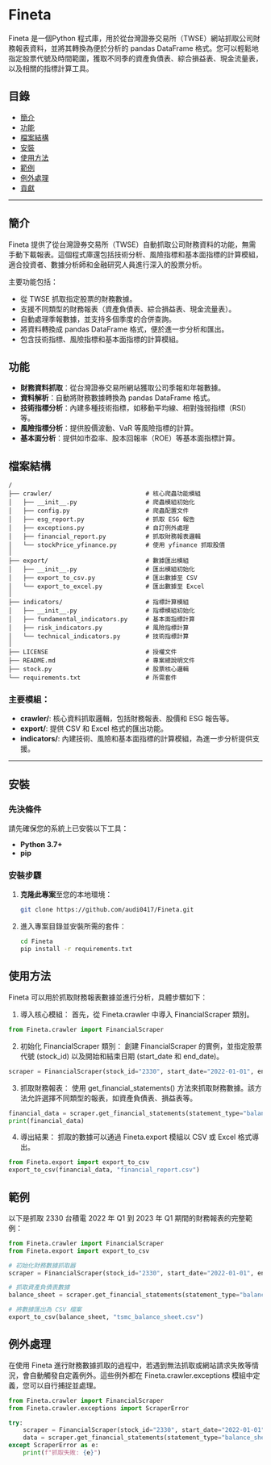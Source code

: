 # Fineta

Fineta 是一個Python 程式庫，用於從台灣證券交易所（TWSE）網站抓取公司財務報表資料，並將其轉換為便於分析的 pandas DataFrame 格式。您可以輕鬆地指定股票代號及時間範圍，獲取不同季的資產負債表、綜合損益表、現金流量表，以及相關的指標計算工具。


## 目錄

- [簡介](#簡介)
- [功能](#功能)
- [檔案結構](#檔案結構)
- [安裝](#安裝)
- [使用方法](#使用方法)
- [範例](#範例)
- [例外處理](#例外處理)
- [貢獻](#貢獻)

---

## 簡介

Fineta 提供了從台灣證券交易所（TWSE）自動抓取公司財務資料的功能，無需手動下載報表。這個程式庫還包括技術分析、風險指標和基本面指標的計算模組，適合投資者、數據分析師和金融研究人員進行深入的股票分析。

主要功能包括：
- 從 TWSE 抓取指定股票的財務數據。
- 支援不同類型的財務報表（資產負債表、綜合損益表、現金流量表）。
- 自動處理季報數據，並支持多個季度的合併查詢。
- 將資料轉換成 pandas DataFrame 格式，便於進一步分析和匯出。
- 包含技術指標、風險指標和基本面指標的計算模組。


## 功能

- **財務資料抓取**：從台灣證券交易所網站獲取公司季報和年報數據。
- **資料解析**：自動將財務數據轉換為 pandas DataFrame 格式。
- **技術指標分析**：內建多種技術指標，如移動平均線、相對強弱指標（RSI）等。
- **風險指標分析**：提供股價波動、VaR 等風險指標的計算。
- **基本面分析**：提供如市盈率、股本回報率（ROE）等基本面指標計算。


## 檔案結構

```plaintext
/
├── crawler/                          # 核心爬蟲功能模組
│   ├── __init__.py                   # 爬蟲模組初始化
│   ├── config.py                     # 爬蟲配置文件
│   ├── esg_report.py                 # 抓取 ESG 報告
│   ├── exceptions.py                 # 自訂例外處理
│   ├── financial_report.py           # 抓取財務報表邏輯
│   └── stockPrice_yfinance.py        # 使用 yfinance 抓取股價
│
├── export/                           # 數據匯出模組
│   ├── __init__.py                   # 匯出模組初始化
│   ├── export_to_csv.py              # 匯出數據至 CSV
│   └── export_to_excel.py            # 匯出數據至 Excel
│
├── indicators/                       # 指標計算模組
│   ├── __init__.py                   # 指標模組初始化
│   ├── fundamental_indicators.py     # 基本面指標計算
│   ├── risk_indicators.py            # 風險指標計算
│   └── technical_indicators.py       # 技術指標計算
│
├── LICENSE                           # 授權文件
├── README.md                         # 專案總說明文件
├── stock.py                          # 股票核心邏輯
└── requirements.txt                  # 所需套件
```

### 主要模組：

- **crawler/**: 核心資料抓取邏輯，包括財務報表、股價和 ESG 報告等。
- **export/**: 提供 CSV 和 Excel 格式的匯出功能。
- **indicators/**: 內建技術、風險和基本面指標的計算模組，為進一步分析提供支援。

---

## 安裝

### 先決條件
請先確保您的系統上已安裝以下工具：
- **Python 3.7+**
- **pip**

### 安裝步驟

1. **克隆此專案**至您的本地環境：
   ```bash
   git clone https://github.com/audi0417/Fineta.git
    ```
2. 進入專案目錄並安裝所需的套件：
   ```bash
   cd Fineta
   pip install -r requirements.txt
   ```

## 使用方法
Fineta 可以用於抓取財務報表數據並進行分析，具體步驟如下：

1. 導入核心模組： 首先，從 Fineta.crawler 中導入 FinancialScraper 類別。
```python
from Fineta.crawler import FinancialScraper
```

2. 初始化 FinancialScraper 類別： 創建 FinancialScraper 的實例，並指定股票代號 (stock_id) 以及開始和結束日期 (start_date 和 end_date)。
```python
scraper = FinancialScraper(stock_id="2330", start_date="2022-01-01", end_date="2023-01-01")
```

3. 抓取財務報表： 使用 get_financial_statements() 方法來抓取財務數據。該方法允許選擇不同類型的報表，如資產負債表、損益表等。
```python
financial_data = scraper.get_financial_statements(statement_type="balance_sheet")
print(financial_data)
```
4. 導出結果： 抓取的數據可以通過 Fineta.export 模組以 CSV 或 Excel 格式導出。
```python
from Fineta.export import export_to_csv
export_to_csv(financial_data, "financial_report.csv")
```

## 範例
以下是抓取 2330 台積電 2022 年 Q1 到 2023 年 Q1 期間的財務報表的完整範例：
```python
from Fineta.crawler import FinancialScraper
from Fineta.export import export_to_csv

# 初始化財務數據抓取器
scraper = FinancialScraper(stock_id="2330", start_date="2022-01-01", end_date="2023-01-01")

# 抓取資產負債表數據
balance_sheet = scraper.get_financial_statements(statement_type="balance_sheet")

# 將數據匯出為 CSV 檔案
export_to_csv(balance_sheet, "tsmc_balance_sheet.csv")
```

## 例外處理
在使用 Fineta 進行財務數據抓取的過程中，若遇到無法抓取或網站請求失敗等情況，會自動觸發自定義例外。這些例外都在 Fineta.crawler.exceptions 模組中定義，您可以自行捕捉並處理。
```python
from Fineta.crawler import FinancialScraper
from Fineta.crawler.exceptions import ScraperError

try:
    scraper = FinancialScraper(stock_id="2330", start_date="2022-01-01", end_date="2023-01-01")
    data = scraper.get_financial_statements(statement_type="balance_sheet")
except ScraperError as e:
    print(f"抓取失敗: {e}")
```

